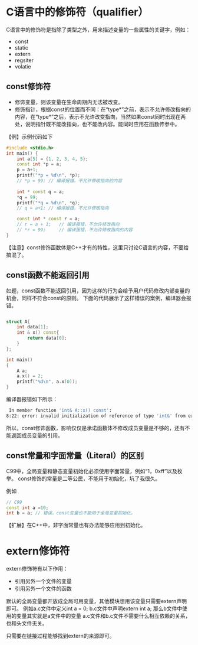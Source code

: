 # C语言中的修饰符（qualifier）

C语言中的修饰符是指除了类型之外，用来描述变量的一些属性的关键字，例如：

- const
- static
- extern
- regsiter
- volatie
  


## const修饰符

- 修饰变量，则该变量在生命周期内无法被改变。
- 修饰指针，根据const的位置而不同：在“type*”之前，表示不允许修改指向的内容，在“type*”之后，表示不允许改变指向，当然如果const同时出现在两处，说明指针既不能改指向，也不能改内容。能同时应用在函数传参中。

【例】示例代码如下
```cpp
#include <stdio.h>
int main() {
    int a[5] = {1, 2, 3, 4, 5};
    const int *p = a;
    p = a+1;
    printf("*p = %d\n", *p);
    // *p = 99; // 编译报错，不允许修改指向的内容
    
    int * const q = a;
    *q = 99;
    printf("*q = %d\n", *q); 
    // q = a+1; // 编译报错，不允许修改指向

    const int * const r = a;
    // r = a + 1;   // 编译报错，不允许修改指向
    // *r = 99;     // 编译报错，不允许修改指向的内容
}
```

【注意】const修饰函数体是C++才有的特性，这里只讨论C语言的内容，不要给搞混了。

## const函数不能返回引用

如题，const函数不能返回引用，因为这样的行为会给予用户代码修改内部变量的机会，同样不符合const的原则。
下面的代码展示了这样错误的案例，编译器会报错。

```cpp

struct A{
    int data[1];
    int & x() const{
        return data[0];
    }
};

int main()
{
    A a;
    a.x() = 2;
    printf("%d\n", a.x(0));
}

```

编译器报错如下所示：
```bash
 In member function 'int& A::x() const':
8:22: error: invalid initialization of reference of type 'int&' from expression of type 'const int'
```

所以，const修饰函数，影响仅仅是承诺函数体不修改成员变量是不够的，还有不能返回成员变量的引用。


## const常量和字面常量（Literal）的区别

C99中，全局变量和静态变量初始化必须使用字面常量，例如“1，0xff”以及枚举。
const修饰的常量是二等公民，不能用于初始化，坑了我很久。

例如
```cpp
// C99
const int a =10;
int b = a; // 错误，const变量也不能用于全局变量初始化。
```

【扩展】在C++中，非字面常量也有办法能够应用到初始化。

 
# extern修饰符

extern修饰符有以下作用：

- 引用另外一个文件的变量
- 引用另外一个文件的函数

默认的全局变量都开放成全局可用变量，其他模块想用该变量只需要extern声明即可。
例如a.c文件中定义int a = 0; b.c文件中声明extern int a;
那么b文件中使用的变量其实就是a文件中的变量
a.c文件和b.c文件不需要什么相互依赖的关系，也和头文件无关。

只需要在链接过程能够找到extern的来源即可。
